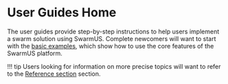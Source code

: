 # User Guides Home

The user guides provide step-by-step instructions to help users implement a swarm solution using SwarmUS. Complete newcomers will want to start with the [basic examples](basic-examples/led-flash-buzz.md), which show how to use the core features of the SwarmUS platform.

!!! tip
    Users looking for information on more precise topics will want to refer to the [Reference section](../reference/index.md) section.
